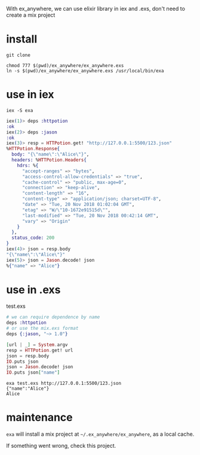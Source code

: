 With ex_anywhere, we can use elixir library in iex and .exs, don't need to create a mix project 

# install
```
git clone

chmod 777 $(pwd)/ex_anywhere/ex_anywhere.exs
ln -s $(pwd)/ex_anywhere/ex_anywhere.exs /usr/local/bin/exa
```

# use in iex

```
iex -S exa
```

```elixir
iex(1)> deps :httpotion
:ok
iex(2)> deps :jason
:ok
iex(3)> resp = HTTPotion.get! "http://127.0.0.1:5500/123.json"
%HTTPotion.Response{
  body: "{\"name\":\"Alice\"}",
  headers: %HTTPotion.Headers{
    hdrs: %{
      "accept-ranges" => "bytes",
      "access-control-allow-credentials" => "true",
      "cache-control" => "public, max-age=0",
      "connection" => "keep-alive",
      "content-length" => "16",
      "content-type" => "application/json; charset=UTF-8",
      "date" => "Tue, 20 Nov 2018 01:02:04 GMT",
      "etag" => "W/\"10-1672e91515d\"",
      "last-modified" => "Tue, 20 Nov 2018 00:42:14 GMT",
      "vary" => "Origin"
    }
  },
  status_code: 200
}
iex(4)> json = resp.body
"{\"name\":\"Alice\"}"
iex(5)> json = Jason.decode! json
%{"name" => "Alice"}
```



# use in .exs

test.exs
```elixir
# we can require dependence by name
deps :httpotion
# or use the mix.exs format
deps {:jason, "~> 1.0"}

[url | _] = System.argv
resp = HTTPotion.get! url
json = resp.body
IO.puts json
json = Jason.decode! json
IO.puts json["name"]
```

```
exa test.exs http://127.0.0.1:5500/123.json
{"name":"Alice"}
Alice
```

# maintenance

`exa` will install a mix project at `~/.ex_anywhere/ex_anywhere`, as a local cache.

If something went wrong, check this project.




